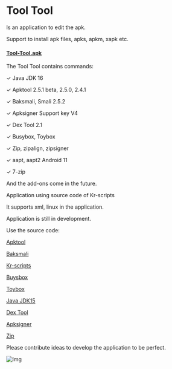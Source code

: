 # Tool Tool

Is an application to edit the apk.

Support to install apk files, apks, apkm, xapk etc.

#### [Tool-Tool.apk](https://github.com/kakathic/Tool-Tool/releases/download/1.2/Tool-Tool.apk)

The Tool Tool contains commands:

✓ Java JDK 16

✓ Apktool 2.5.1 beta, 2.5.0, 2.4.1

✓ Baksmali, Smali 2.5.2

✓ Apksigner Support key V4

✓ Dex Tool 2.1

✓ Busybox, Toybox

✓ Zip, zipalign, zipsigner

✓ aapt, aapt2 Android 11

✓ 7-zip 


And the add-ons come in the future.

Application using source code of Kr-scripts

It supports xml, linux in the application.

Application is still in development.


Use the source code:

[Apktool](https://github.com/iBotPeaches/Apktool)

[Baksmali](https://github.com/JesusFreke/smali)

[Kr-scripts](https://github.com/helloklf/kr-scripts)

[Buysbox](https://github.com/Magisk-Modules-Repo/busybox-ndk)

[Toybox](http://landley.net/toybox/bin)

[Java JDK15](https://github.com/AdoptOpenJDK/openjdk15-binaries)

[Dex Tool](https://github.com/pxb1988/dex2jar)

[Apksigner](https://github.com/fornwall/apksigner)

[Zip](https://github.com/Magisk-Modules-Repo/zipsigner)


Please contribute ideas to develop the application to be perfect.

![Img](https://github.com/kakathic/Tool-Tool/releases/download/Img/Screenshot_2021-03-17-08-12-52-475_com.kakathic.shells.jpg)
